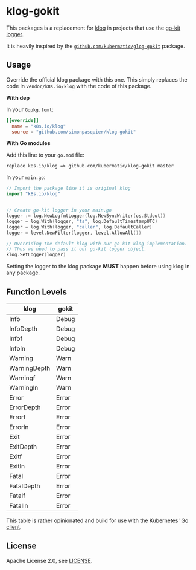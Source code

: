 # klog-gokit

This packages is a replacement for [klog](https://github.com/kubernetes/klog)
in projects that use the [go-kit logger](https://godoc.org/github.com/go-kit/kit/log).

It is heavily inspired by the [`github.com/kubermatic/glog-gokit`](https://github.com/kubermatic/glog-gokit) package.

## Usage

Override the official klog package with this one.
This simply replaces the code in `vendor/k8s.io/klog` with the code of this package.

**With dep**

In your `Gopkg.toml`:
```toml
[[override]]
  name = "k8s.io/klog"
  source = "github.com/simonpasquier/klog-gokit"
```

**With Go modules**

Add this line to your `go.mod` file:

```
replace k8s.io/klog => github.com/kubermatic/klog-gokit master
```

In your `main.go`:
```go
// Import the package like it is original klog
import "k8s.io/klog"


// Create go-kit logger in your main.go
logger := log.NewLogfmtLogger(log.NewSyncWriter(os.Stdout))
logger = log.With(logger, "ts", log.DefaultTimestampUTC)
logger = log.With(logger, "caller", log.DefaultCaller)
logger = level.NewFilter(logger, level.AllowAll())

// Overriding the default klog with our go-kit klog implementation.
// Thus we need to pass it our go-kit logger object.
klog.SetLogger(logger)
```

Setting the logger to the klog package **MUST** happen before using klog in any package.

## Function Levels

|     klog     | gokit |
| ------------ | ----- |
| Info         | Debug |
| InfoDepth    | Debug |
| Infof        | Debug |
| Infoln       | Debug |
| Warning      | Warn  |
| WarningDepth | Warn  |
| Warningf     | Warn  |
| Warningln    | Warn  |
| Error        | Error |
| ErrorDepth   | Error |
| Errorf       | Error |
| Errorln      | Error |
| Exit         | Error |
| ExitDepth    | Error |
| Exitf        | Error |
| Exitln       | Error |
| Fatal        | Error |
| FatalDepth   | Error |
| Fatalf       | Error |
| Fatalln      | Error |

This table is rather opinionated and build for use with the Kubernetes' [Go client](https://github.com/kubernetes/client-go).

## License

Apache License 2.0, see [LICENSE](https://github.com/simonpasquier/klog-gokit/blob/master/LICENSE).
